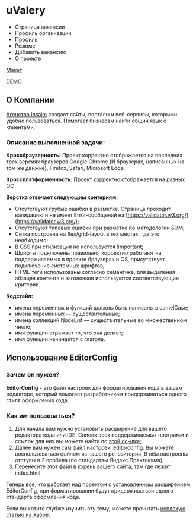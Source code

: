 # uValery
- Страница вакансии
- Профиль организации
- Профиль
- Резюме
- Добавить вакансию
- О проекте

[Макет](https://www.figma.com/file/nZgu7vsaGd4rdTuvl9YbGO/%F0%9F%A6%9C-uvalery.ru?node-id=164%3A1355)

[DEMO](https://cohort52.github.io/uvalery/)

## О Компании
[Агенство Insaim](https://insaim.ru/) создает сайты, порталы и веб-сервисы, которыми удобно пользоваться. Помогает бизнесам найти общий язык с клиентами.
### Описание выполненной задачи:
__Кроссбраузерность:__ Проект корректно отображается на последних трех версиях браузеров Google Chrome (И браузерах, написанных на том же движке), Firefox,  Safari, Microsoft Edge.

__Кроссплатформенность:__ Проект корректно отображается на разных OC

__Верстка отвечает следующим критериям:__
- Отсутствуют грубые ошибки в разметке. Страница проходит валидацию и не имеет Error-сообщений на [https://validator.w3.org/](https://validator.w3.org/);
- Отсутствуют типовые ошибки при разметке по методологии БЭМ;
- Сетка построена на flex/grid-layout в тех местах, где это необходимо;
- В CSS при стилизации не используется !important;
- Шрифты подключены правильно, корректно работают на поддерживаемых в проекте браузерах и OS, присутствует подключение системных шрифтов;
- HTML-теги использованы согласно семантике, для выделения абзацев контента и заголовков используются соответствующие критерии.

__Кодстайл:__
- имена переменных и функций должны быть написаны в camelCase;
- имена переменных — существительные;
- имена коллекций NodeList — существительные во множественном числе;
- имя функции отражает то, что она делает;
- имя функции начинается с глагола.

## Использование EditorConfig

### Зачем он нужен?

__EditorConfig__ - это файл настроек для форматирования кода в вашем редакторе, который помогает разработчикам придерживаться одного стиля оформления кода.

### Как им пользоваться?

1. Для начала вам нужно установить расширение для вашего редактора кода или IDE. Список всех поддерживаемых программ и ссылок для них вы можете найти по [этой ссылке](https://editorconfig.org/#download);
2. Далее вам нужен сам файл настроек .editorconfig. Вы можете воспользоваться файлом из нашего репозитория. В нём настроены отступы в 2 пробела (по стандартам Яндекс.Практикума);
3. Перенесите этот файл в корень вашего сайта, там где лежит index.html.

Теперь все, кто работает над проектом с установленным расширением EditorConfig, при форматировании будут придерживаться одного стандарта оформления кода.

Если вы хотите глубже изучить эту тему, можете прочитать [неплохую статью на Хабре](https://habr.com/ru/post/220131/).

